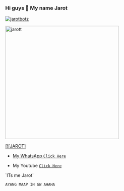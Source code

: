 ### Hi guys 👋 My name Jarot

<p align="center">

  <a href="https://ibb.co/QQX130c"><img src="http://readme-typing-svg.herokuapp.com?color=1C71FA&center=true&vCenter=true&multiline=false&lines=haii'my+name+jarot+🗿🙏.;'suport+my+acount+github🗿." alt="jarotbotz">

</p>

<img src="https://telegra.ph/file/f76e9f5539c4ddf25c418.jpg" alt="jarott" width="360" />

</p>

<!--

**Jarot/Jarot** is a ✨ _special_ ✨ repository because its `README.md` (this file) appears on your GitHub profile.

Here are some ideas to get you started:

- 🔭 I’m currently working on .string.

- 🌱 I’m currently learning .slow respons.

- 👯 I’m looking to collaborate on .alow.

- 🤔 I’m looking for help with .IT IS ME OWNER JAROT BOTZ.

- 💬 Ask me about .LOW.

- 📫 How to reach me: .ME JAWATIMUR PASURUAN.

- 😄 Pronouns: .MY IS MALE .

- ⚡ Fun fact: ...

-->

[![JAROT]

* My WhatsApp [`Click Here`](https://wa.me/6285850539404?text=Assalamualaikum)

* My Youtube [`Click Here`](https://youtube.com/channel/UCW7iXlE7TgvJMIXQck4NYBQ)

 </p>  `ITs me Jarot`  </p>

 `AYANG MAAP IN GW AHAHA`
